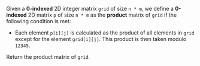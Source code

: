 Given a **0-indexed** 2D integer matrix `grid` of size `n * m`, we define a **0-indexed** 2D matrix `p` of size `n * m` as the **product** matrix of `grid` if the following condition is met:

- Each element `p[i][j]` is calculated as the product of all elements in `grid` except for the element `grid[i][j]`. This product is then taken modulo `12345`.

Return the product matrix of `grid`.